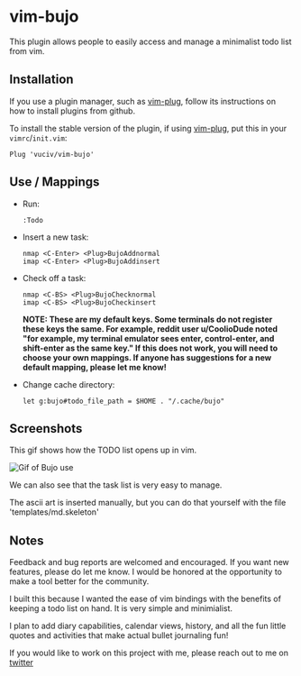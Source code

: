 # vim-bujo

This plugin allows people to easily access and manage a minimalist todo list from vim.


## Installation

If you use a plugin manager, such as [vim-plug], follow its instructions on how to install plugins from github.

To install the stable version of the plugin, if using [vim-plug], put this in your `vimrc`/`init.vim`:

```
Plug 'vuciv/vim-bujo'
```



## Use / Mappings

* Run:
  ```
  :Todo
  ```
* Insert a new task:
  ```
  nmap <C-Enter> <Plug>BujoAddnormal
  imap <C-Enter> <Plug>BujoAddinsert
  ```
* Check off a task:
  ```
  nmap <C-BS> <Plug>BujoChecknormal
  imap <C-BS> <Plug>BujoCheckinsert
  ```
  
  **NOTE: These are my default keys. Some terminals do not register these keys the same. For example, reddit user u/CoolioDude noted "for example, my terminal emulator sees enter, control-enter, and shift-enter as the same key." If this does not work, you will need to choose your own mappings. If anyone has suggestions for a new default mapping, please let me know!**
  
  
* Change cache directory:
  ```
  let g:bujo#todo_file_path = $HOME . "/.cache/bujo"
  ```



## Screenshots

This gif shows how the TODO list opens up in vim.

![Gif of Bujo use](https://raw.githubusercontent.com/jfonseca8/vim-bujo/master/screenshots/bujo.gif)

We can also see that the task list is very easy to manage.

The ascii art is inserted manually, but you can do that yourself with the file 'templates/md.skeleton'


## Notes

Feedback and bug reports are welcomed and encouraged.
If you want new features, please do let me know. I
would be honored at the opportunity to make a tool
better for the community.

I built this because I wanted the ease of vim bindings
with the benefits of keeping a todo list on hand. It is
very simple and minimialist. 

I plan to add diary capabilities, calendar views, history,
and all the fun little quotes and activities that make actual
bullet journaling fun!

If you would like to work on this project with me, please
reach out to me on [twitter]


[twitter]: https://twitter.com/FonsecaJersey
[vim-plug]: https://github.com/junegunn/vim-plug
